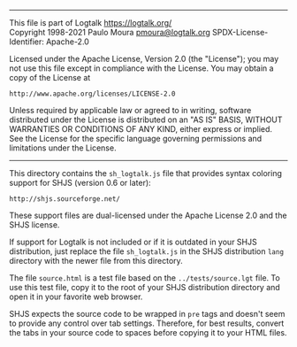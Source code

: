 ________________________________________________________________________

This file is part of Logtalk <https://logtalk.org/>  
Copyright 1998-2021 Paulo Moura <pmoura@logtalk.org>
SPDX-License-Identifier: Apache-2.0

Licensed under the Apache License, Version 2.0 (the "License");
you may not use this file except in compliance with the License.
You may obtain a copy of the License at

    http://www.apache.org/licenses/LICENSE-2.0

Unless required by applicable law or agreed to in writing, software
distributed under the License is distributed on an "AS IS" BASIS,
WITHOUT WARRANTIES OR CONDITIONS OF ANY KIND, either express or implied.
See the License for the specific language governing permissions and
limitations under the License.
________________________________________________________________________


This directory contains the `sh_logtalk.js` file that provides syntax 
coloring support for SHJS (version 0.6 or later):

	http://shjs.sourceforge.net/

These support files are dual-licensed under the Apache License 2.0 and the
SHJS license.

If support for Logtalk is not included or if it is outdated in your SHJS
distribution, just replace the file `sh_logtalk.js` in the SHJS distribution
`lang` directory with the newer file from this directory.

The file `source.html` is a test file based on the `../tests/source.lgt`
file. To use this test file, copy it to the root of your SHJS distribution
directory and open it in your favorite web browser.

SHJS expects the source code to be wrapped in `pre` tags and doesn't seem to
provide any control over tab settings. Therefore, for best results, convert
the tabs in your source code to spaces before copying it to your HTML files.
